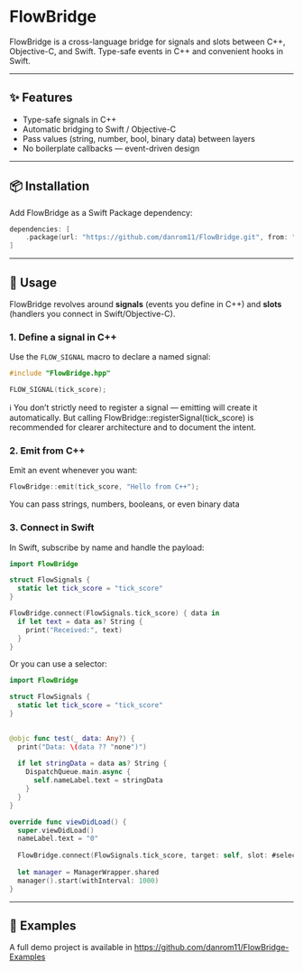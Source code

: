 # FlowBridge
FlowBridge is a cross-language bridge for signals and slots between C++, Objective-C, and Swift. Type-safe events in C++ and convenient hooks in Swift.

---

## ✨ Features
- Type-safe signals in C++
- Automatic bridging to Swift / Objective-C
- Pass values (string, number, bool, binary data) between layers
- No boilerplate callbacks — event-driven design

---

## 📦 Installation

Add FlowBridge as a Swift Package dependency:

```swift
dependencies: [
    .package(url: "https://github.com/danrom11/FlowBridge.git", from: "1.0.0")
]
```

---

## 🔧 Usage

FlowBridge revolves around **signals** (events you define in C++) and **slots** (handlers you connect in Swift/Objective-C).

### 1. Define a signal in C++
Use the `FLOW_SIGNAL` macro to declare a named signal:
```cpp
#include "FlowBridge.hpp"

FLOW_SIGNAL(tick_score);
```
ℹ️ You don’t strictly need to register a signal — emitting will create it automatically.
But calling FlowBridge::registerSignal(tick_score) is recommended for clearer architecture and to document the intent.

### 2. Emit from C++
Emit an event whenever you want:
```cpp
FlowBridge::emit(tick_score, "Hello from C++");
```
You can pass strings, numbers, booleans, or even binary data

### 3. Connect in Swift

In Swift, subscribe by name and handle the payload:
```swift
import FlowBridge

struct FlowSignals {
  static let tick_score = "tick_score"
}

FlowBridge.connect(FlowSignals.tick_score) { data in
  if let text = data as? String {
    print("Received:", text)
  }
}
```
Or you can use a selector:
```swift
import FlowBridge

struct FlowSignals {
  static let tick_score = "tick_score"
}

    
@objc func test(_ data: Any?) {
  print("Data: \(data ?? "none")")
        
  if let stringData = data as? String {
    DispatchQueue.main.async {
      self.nameLabel.text = stringData
    }
  }
}

override func viewDidLoad() {
  super.viewDidLoad()
  nameLabel.text = "0"
        
  FlowBridge.connect(FlowSignals.tick_score, target: self, slot: #selector(test(_:)))
        
  let manager = ManagerWrapper.shared
  manager().start(withInterval: 1000)
}
```

---

## 📂 Examples
A full demo project is available in https://github.com/danrom11/FlowBridge-Examples
